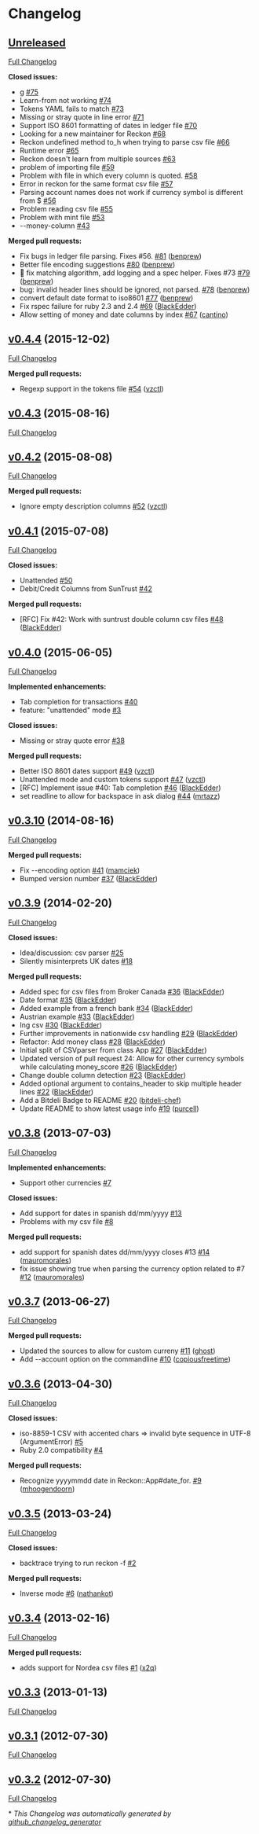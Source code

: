 # Changelog

## [Unreleased](https://github.com/cantino/reckon/tree/HEAD)

[Full Changelog](https://github.com/cantino/reckon/compare/v0.4.4...HEAD)

**Closed issues:**

- g [\#75](https://github.com/cantino/reckon/issues/75)
- Learn-from not working [\#74](https://github.com/cantino/reckon/issues/74)
- Tokens YAML fails to match [\#73](https://github.com/cantino/reckon/issues/73)
- Missing or stray quote in line error [\#71](https://github.com/cantino/reckon/issues/71)
- Support ISO 8601 formatting of dates in ledger file [\#70](https://github.com/cantino/reckon/issues/70)
- Looking for a new maintainer for Reckon [\#68](https://github.com/cantino/reckon/issues/68)
- Reckon undefined method to\_h when trying to parse csv file  [\#66](https://github.com/cantino/reckon/issues/66)
- Runtime error [\#65](https://github.com/cantino/reckon/issues/65)
- Reckon doesn't learn from multiple sources [\#63](https://github.com/cantino/reckon/issues/63)
- problem of importing file [\#59](https://github.com/cantino/reckon/issues/59)
- Problem with file in which every column is quoted. [\#58](https://github.com/cantino/reckon/issues/58)
- Error in reckon for the same format csv file [\#57](https://github.com/cantino/reckon/issues/57)
- Parsing account names does not work if currency symbol is different from $ [\#56](https://github.com/cantino/reckon/issues/56)
- Problem reading csv file [\#55](https://github.com/cantino/reckon/issues/55)
- Problem with mint file [\#53](https://github.com/cantino/reckon/issues/53)
- --money-column [\#43](https://github.com/cantino/reckon/issues/43)

**Merged pull requests:**

- Fix bugs in ledger file parsing.  Fixes \#56. [\#81](https://github.com/cantino/reckon/pull/81) ([benprew](https://github.com/benprew))
- Better file encoding suggestions [\#80](https://github.com/cantino/reckon/pull/80) ([benprew](https://github.com/benprew))
- :bug: fix matching algorithm, add logging and a spec helper.  Fixes \#73 [\#79](https://github.com/cantino/reckon/pull/79) ([benprew](https://github.com/benprew))
- bug: invalid header lines should be ignored, not parsed. [\#78](https://github.com/cantino/reckon/pull/78) ([benprew](https://github.com/benprew))
- convert default date format to iso8601 [\#77](https://github.com/cantino/reckon/pull/77) ([benprew](https://github.com/benprew))
- Fix rspec failure for ruby 2.3 and 2.4 [\#69](https://github.com/cantino/reckon/pull/69) ([BlackEdder](https://github.com/BlackEdder))
- Allow setting of money and date columns by index [\#67](https://github.com/cantino/reckon/pull/67) ([cantino](https://github.com/cantino))

## [v0.4.4](https://github.com/cantino/reckon/tree/v0.4.4) (2015-12-02)

[Full Changelog](https://github.com/cantino/reckon/compare/v0.4.3...v0.4.4)

**Merged pull requests:**

- Regexp support in the tokens file [\#54](https://github.com/cantino/reckon/pull/54) ([vzctl](https://github.com/vzctl))

## [v0.4.3](https://github.com/cantino/reckon/tree/v0.4.3) (2015-08-16)

[Full Changelog](https://github.com/cantino/reckon/compare/v0.4.2...v0.4.3)

## [v0.4.2](https://github.com/cantino/reckon/tree/v0.4.2) (2015-08-08)

[Full Changelog](https://github.com/cantino/reckon/compare/v0.4.1...v0.4.2)

**Merged pull requests:**

- Ignore empty description columns [\#52](https://github.com/cantino/reckon/pull/52) ([vzctl](https://github.com/vzctl))

## [v0.4.1](https://github.com/cantino/reckon/tree/v0.4.1) (2015-07-08)

[Full Changelog](https://github.com/cantino/reckon/compare/v0.4.0...v0.4.1)

**Closed issues:**

- Unattended [\#50](https://github.com/cantino/reckon/issues/50)
- Debit/Credit Columns from SunTrust [\#42](https://github.com/cantino/reckon/issues/42)

**Merged pull requests:**

- \[RFC\] Fix \#42: Work with suntrust double column csv files [\#48](https://github.com/cantino/reckon/pull/48) ([BlackEdder](https://github.com/BlackEdder))

## [v0.4.0](https://github.com/cantino/reckon/tree/v0.4.0) (2015-06-05)

[Full Changelog](https://github.com/cantino/reckon/compare/v0.3.10...v0.4.0)

**Implemented enhancements:**

- Tab completion for transactions [\#40](https://github.com/cantino/reckon/issues/40)
- feature: "unattended" mode [\#3](https://github.com/cantino/reckon/issues/3)

**Closed issues:**

- Missing or stray quote error [\#38](https://github.com/cantino/reckon/issues/38)

**Merged pull requests:**

- Better ISO 8601 dates support [\#49](https://github.com/cantino/reckon/pull/49) ([vzctl](https://github.com/vzctl))
- Unattended mode and custom tokens support [\#47](https://github.com/cantino/reckon/pull/47) ([vzctl](https://github.com/vzctl))
- \[RFC\] Implement issue \#40: Tab completion [\#46](https://github.com/cantino/reckon/pull/46) ([BlackEdder](https://github.com/BlackEdder))
- set readline to allow for backspace in ask dialog [\#44](https://github.com/cantino/reckon/pull/44) ([mrtazz](https://github.com/mrtazz))

## [v0.3.10](https://github.com/cantino/reckon/tree/v0.3.10) (2014-08-16)

[Full Changelog](https://github.com/cantino/reckon/compare/v0.3.9...v0.3.10)

**Merged pull requests:**

- Fix --encoding option [\#41](https://github.com/cantino/reckon/pull/41) ([mamciek](https://github.com/mamciek))
- Bumped version number [\#37](https://github.com/cantino/reckon/pull/37) ([BlackEdder](https://github.com/BlackEdder))

## [v0.3.9](https://github.com/cantino/reckon/tree/v0.3.9) (2014-02-20)

[Full Changelog](https://github.com/cantino/reckon/compare/v0.3.8...v0.3.9)

**Closed issues:**

- Idea/discussion: csv parser [\#25](https://github.com/cantino/reckon/issues/25)
- Silently misinterprets UK dates [\#18](https://github.com/cantino/reckon/issues/18)

**Merged pull requests:**

- Added spec for csv files from Broker Canada [\#36](https://github.com/cantino/reckon/pull/36) ([BlackEdder](https://github.com/BlackEdder))
- Date format [\#35](https://github.com/cantino/reckon/pull/35) ([BlackEdder](https://github.com/BlackEdder))
- Added example from a french bank [\#34](https://github.com/cantino/reckon/pull/34) ([BlackEdder](https://github.com/BlackEdder))
- Austrian example [\#33](https://github.com/cantino/reckon/pull/33) ([BlackEdder](https://github.com/BlackEdder))
- Ing csv [\#30](https://github.com/cantino/reckon/pull/30) ([BlackEdder](https://github.com/BlackEdder))
- Further improvements in nationwide csv handling [\#29](https://github.com/cantino/reckon/pull/29) ([BlackEdder](https://github.com/BlackEdder))
- Refactor: Add money class [\#28](https://github.com/cantino/reckon/pull/28) ([BlackEdder](https://github.com/BlackEdder))
- Initial split of CSVparser from class App [\#27](https://github.com/cantino/reckon/pull/27) ([BlackEdder](https://github.com/BlackEdder))
- Updated version of pull request 24: Allow for other currency symbols while calculating money\_score [\#26](https://github.com/cantino/reckon/pull/26) ([BlackEdder](https://github.com/BlackEdder))
- Change double column detection [\#23](https://github.com/cantino/reckon/pull/23) ([BlackEdder](https://github.com/BlackEdder))
- Added optional argument to contains\_header to skip multiple header lines [\#22](https://github.com/cantino/reckon/pull/22) ([BlackEdder](https://github.com/BlackEdder))
- Add a Bitdeli Badge to README [\#20](https://github.com/cantino/reckon/pull/20) ([bitdeli-chef](https://github.com/bitdeli-chef))
- Update README to show latest usage info [\#19](https://github.com/cantino/reckon/pull/19) ([purcell](https://github.com/purcell))

## [v0.3.8](https://github.com/cantino/reckon/tree/v0.3.8) (2013-07-03)

[Full Changelog](https://github.com/cantino/reckon/compare/v0.3.7...v0.3.8)

**Implemented enhancements:**

- Support other currencies [\#7](https://github.com/cantino/reckon/issues/7)

**Closed issues:**

- Add support for dates in spanish dd/mm/yyyy [\#13](https://github.com/cantino/reckon/issues/13)
- Problems with my csv file [\#8](https://github.com/cantino/reckon/issues/8)

**Merged pull requests:**

- add support for spanish dates dd/mm/yyyy closes \#13 [\#14](https://github.com/cantino/reckon/pull/14) ([mauromorales](https://github.com/mauromorales))
- fix issue showing true when parsing the currency option related to \#7 [\#12](https://github.com/cantino/reckon/pull/12) ([mauromorales](https://github.com/mauromorales))

## [v0.3.7](https://github.com/cantino/reckon/tree/v0.3.7) (2013-06-27)

[Full Changelog](https://github.com/cantino/reckon/compare/v0.3.6...v0.3.7)

**Merged pull requests:**

- Updated the sources to allow for custom curreny [\#11](https://github.com/cantino/reckon/pull/11) ([ghost](https://github.com/ghost))
- Add --account option on the commandline [\#10](https://github.com/cantino/reckon/pull/10) ([copiousfreetime](https://github.com/copiousfreetime))

## [v0.3.6](https://github.com/cantino/reckon/tree/v0.3.6) (2013-04-30)

[Full Changelog](https://github.com/cantino/reckon/compare/v0.3.5...v0.3.6)

**Closed issues:**

- iso-8859-1 CSV with accented chars =\> invalid byte sequence in UTF-8 \(ArgumentError\) [\#5](https://github.com/cantino/reckon/issues/5)
- Ruby 2.0 compatibility [\#4](https://github.com/cantino/reckon/issues/4)

**Merged pull requests:**

- Recognize yyyymmdd date in Reckon::App\#date\_for. [\#9](https://github.com/cantino/reckon/pull/9) ([mhoogendoorn](https://github.com/mhoogendoorn))

## [v0.3.5](https://github.com/cantino/reckon/tree/v0.3.5) (2013-03-24)

[Full Changelog](https://github.com/cantino/reckon/compare/v0.3.4...v0.3.5)

**Closed issues:**

- backtrace trying to run reckon -f [\#2](https://github.com/cantino/reckon/issues/2)

**Merged pull requests:**

- Inverse mode [\#6](https://github.com/cantino/reckon/pull/6) ([nathankot](https://github.com/nathankot))

## [v0.3.4](https://github.com/cantino/reckon/tree/v0.3.4) (2013-02-16)

[Full Changelog](https://github.com/cantino/reckon/compare/v0.3.3...v0.3.4)

**Merged pull requests:**

- adds support for Nordea csv files [\#1](https://github.com/cantino/reckon/pull/1) ([x2q](https://github.com/x2q))

## [v0.3.3](https://github.com/cantino/reckon/tree/v0.3.3) (2013-01-13)

[Full Changelog](https://github.com/cantino/reckon/compare/v0.3.1...v0.3.3)

## [v0.3.1](https://github.com/cantino/reckon/tree/v0.3.1) (2012-07-30)

[Full Changelog](https://github.com/cantino/reckon/compare/v0.3.2...v0.3.1)

## [v0.3.2](https://github.com/cantino/reckon/tree/v0.3.2) (2012-07-30)

[Full Changelog](https://github.com/cantino/reckon/compare/5c07bea3fe63f9b909b4b76bd49f22fd8faf7a29...v0.3.2)



\* *This Changelog was automatically generated by [github_changelog_generator](https://github.com/github-changelog-generator/github-changelog-generator)*
